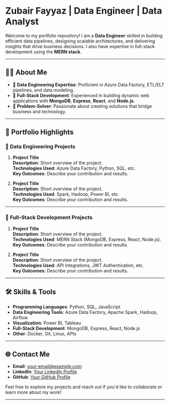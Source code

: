 # Zubair Fayyaz | Data Engineer | Data Analyst

Welcome to my portfolio repository! I am a **Data Engineer** skilled in building efficient data pipelines, designing scalable architectures, and delivering insights that drive business decisions. I also have expertise in full-stack development using the **MERN stack**.

---

## 👨‍💻 About Me

- 🔹 **Data Engineering Expertise**: Proficient in Azure Data Factory, ETL/ELT pipelines, and data modeling.
- 🔹 **Full-Stack Development**: Experienced in building dynamic web applications with **MongoDB**, **Express**, **React**, and **Node.js**.
- 🔹 **Problem-Solver**: Passionate about creating solutions that bridge business and technology.

---

## 📁 Portfolio Highlights

### 🔷 **Data Engineering Projects**
1. **Project Title**  
   **Description**: Short overview of the project.  
   **Technologies Used**: Azure Data Factory, Python, SQL, etc.  
   **Key Outcomes**: Describe your contribution and results.

2. **Project Title**  
   **Description**: Short overview of the project.  
   **Technologies Used**: Spark, Hadoop, Power BI, etc.  
   **Key Outcomes**: Describe your contribution and results.

---

### 🔷 **Full-Stack Development Projects**
1. **Project Title**  
   **Description**: Short overview of the project.  
   **Technologies Used**: MERN Stack (MongoDB, Express, React, Node.js).  
   **Key Outcomes**: Describe your contribution and results.

2. **Project Title**  
   **Description**: Short overview of the project.  
   **Technologies Used**: API integrations, JWT Authentication, etc.  
   **Key Outcomes**: Describe your contribution and results.

---

## 🛠️ Skills & Tools

- **Programming Languages**: Python, SQL, JavaScript
- **Data Engineering Tools**: Azure Data Factory, Apache Spark, Hadoop, Airflow
- **Visualization**: Power BI, Tableau
- **Full-Stack Development**: MongoDB, Express, React, Node.js
- **Other**: Docker, Git, Linux, APIs

---

## 🌐 Contact Me

- **Email**: [your-email@example.com](mailto:your-email@example.com)
- **LinkedIn**: [Your LinkedIn Profile](https://www.linkedin.com/in/your-profile/)
- **GitHub**: [Your GitHub Profile](https://github.com/your-username)

Feel free to explore my projects and reach out if you'd like to collaborate or learn more about my work!

---

